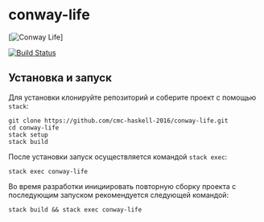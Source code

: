 # conway-life

[![Conway Life](/conway-life)]

[![Build Status](https://travis-ci.org/cmc-haskell-2016/conway-life.svg?branch=master)](https://travis-ci.org/cmc-haskell-2016/conway-life)

## Установка и запуск

Для установки клонируйте репозиторий и соберите проект с помощью `stack`:

```
git clone https://github.com/cmc-haskell-2016/conway-life.git
cd conway-life
stack setup
stack build
```

После установки запуск осуществляется командой `stack exec`:

```
stack exec conway-life
```

Во время разработки инициировать повторную сборку проекта с последующим запуском рекомендуется
следующей командой:

```
stack build && stack exec conway-life
```
